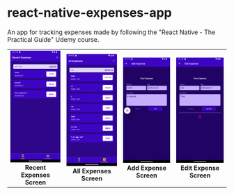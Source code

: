 # react-native-expenses-app

An app for tracking expenses made by following the "React Native - The Practical Guide" Udemy course.

|                                                                     |                                                               |                                                             |                                                               |
| :-----------------------------------------------------------------: | :-----------------------------------------------------------: | :---------------------------------------------------------: | :-----------------------------------------------------------: |
| ![Caption 1](./recent-expenses.png) <br> **Recent Expenses Screen** | ![Caption 4](./all-expenses.png) <br> **All Expenses Screen** | ![Caption 2](./add-expense.png) <br> **Add Expense Screen** | ![Caption 3](./edit-expense.png) <br> **Edit Expense Screen** |
